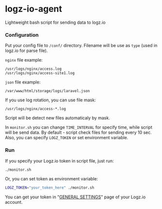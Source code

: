 # logz-io-agent
Lightweight bash script for sending data to logz.io
### Configuration
Put your config file to ```/conf/``` directory. Filename will be use as ```type``` (used in logz.io for parse file).

```nginx``` file example:
```
/usr/logs/nginx/access.log
/usr/logs/nginx/access-site1.log
```

```json``` file example:
```
/var/www/html/storage/logs/laravel.json
```

If you use log rotation, you can use file mask:
```
/usr/logs/nginx/access-*.log
```
Script will be detect new files automaticaly by mask.

In ```monitor.sh``` you can change ```TIME_INTERVAL``` for specify time, while script will be send data. By default - script check files for sending every 10 sec.
Also, you can specify ```LOGZ_TOKEN``` or set environment variable.

### Run
If you specify your Logz.io token in script file, just run:
```sh
./monitor.sh
```
Or, you can set token as environment variable:
```sh
LOGZ_TOKEN="your_token_here" ./monitor.sh
```

You can get your token in "[GENERAL SETTINGS](https://app.logz.io/#/dashboard/settings/general)" page of your Logz.io account.
